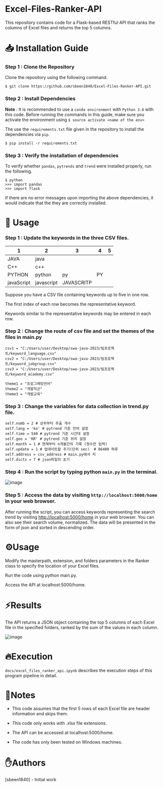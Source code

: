 # Excel-Files-Ranker-API
This repository contains code for a Flask-based RESTful API that ranks the columns of Excel files and returns the top 5 columns.

# 📥 Installation Guide

### Step 1 : Clone the Repository

Clone the repository using the following command.

```
$ git clone https://github.com/sbeen1840/Excel-Files-Ranker-API.git
```

### Step 2 : Install Dependencies

**Note** : It is recommended to use a `conda environment` with `Python 3.6` with this code. Before running the commands in this guide, make sure you activate the environment using `$ source activate <name of the env>`

The use the `requirements.txt` file given in the repository to install the dependencies via `pip`.

```
$ pip install -r requirements.txt
```

### Step 3 : Verify the installation of dependencies

To verify whether `pandas`, `pytrends` and `trend` were installed properly, run the following.

```
$ python
>>> import pandas
>>> import flask
```

If there are no error messages upon importing the above dependencies, it would indicate that the they are correctly installed.

# 🔎 Usage

### Step 1 : Update the keywords in the three CSV files.

|1|2|3|4|5|
|---|---|---|---|---|
|JAVA| java|
|C++| c++|
|PYTHON| python| py| PY|
|javaScript| javascript| JAVASCRITP|

Suppose you have a CSV file containing keywords up to five in one row.

The first index of each row becomes the representative keyword.

Keywords similar to the representative keywords may be entered in each row.

### Step 2 : Change the route of csv file and set the themes of the files in main.py

```
csv1 = "C:/Users/user/Desktop/swa-java-2023/팀프로젝트/keyword_language.csv"
csv2 = "C:/Users/user/Desktop/swa-java-2023/팀프로젝트/keyword_jobgroup.csv"
csv3 = "C:/Users/user/Desktop/swa-java-2023/팀프로젝트/keyword_academy.csv"

theme1 = "프로그래밍언어"
theme2 = "개발직군"
theme3 = "개발교육"
```

### Step 3 : Change the variables for data collection in trend.py file.
```
self.numb = 2 # 상위부터 추출 개수 
self.lang = 'ko' # pytrend 기준 언어 설정
self.time = 540 # pytrend 기준 시간대 설정
self.geo = 'KR' # pytrend 기준 위치 설정
self.month = 1 # 현재부터 n개월간의 기록 (정수만 입력)
self.update = 1 # 업데이트할 주기(단위 sec)  # 86400 하루
self.address = csv_address # main.py에서 지
self.dicts = 7 # json파일의 초기
```


### Step 4 : Run the script by typing python `main.py` in the terminal.
![image](https://user-images.githubusercontent.com/108644811/218135256-a527b011-0b86-4f49-98ee-83b8b41698b1.png)

### Step 5 : Access the data by visiting `http://localhost:5000/home` in your web browser.

After running the script, you can access keywords representing the search trend by visiting [http://localhost:5000/home](http://localhost:5000/home) in your web browser. You can also see their search volume, normalized. The data will be presented in the form of  json and sorted in descending order.
# ⚙️Usage
Modify the masterpath, extension, and folders parameters in the Ranker class to specify the location of your Excel files.

Run the code using python main.py.

Access the API at localhost:5000/home.


# ⚡Results
The API returns a JSON object containing the top 5 columns of each Excel file in the specified folders, ranked by the sum of the values in each column.

![image](https://user-images.githubusercontent.com/108644811/225906918-e77f10a5-99cc-4525-9c9e-608ced58d515.png)


# 🔥Execution
`docs/excel_files_ranker_api.ipynb` describes the execution steps of this program pipeline in detail.


# 📝Notes
- This code assumes that the first 5 rows of each Excel file are header information and skips them.

- This code only works with .xlsx file extensions.

- The API can be accessed at localhost:5000/home.

- The code has only been tested on Windows machines.


# ✋Authors
[sbeen1840] - Initial work
